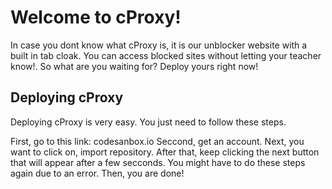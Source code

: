 # Welcome to cProxy!

In case you dont know what cProxy is, it is our unblocker website with a built in tab cloak. You can access blocked sites without letting your teacher know!. So what are you waiting for? Deploy yours right now!

## Deploying cProxy
Deploying cProxy is very easy. You just need to follow these steps.

First, go to this link: codesanbox.io
Seccond, get an account.
Next, you want to click on, import repository.
After that, keep clicking the next button that will appear after a few secconds. You might have to do these steps again due to an error.
Then, you are done!

